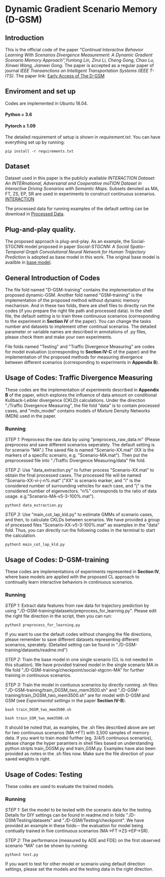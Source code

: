 # Dynamic Gradient Scenario Memory (D-GSM)
## Introduction
This is the official code of the paper *"Continual Interactive Behavior Learning With Scenarios Divergence Measurement: A Dynamic Gradient Scenario Memory Approach",Yunlong Lin, Zirui Li, Cheng Gong, Chao Lu, Xinwei Wang, Jianwei Gong*. The paper is accepted as a regular paper of journal *IEEE Transanctions on Intelligent Transportation Systems (IEEE T-ITS)*. The paper link: [Early Access of The D-GSM](https://ieeexplore.ieee.org/document/10299595)

## Enviroment and set up
Codes are implemented in Ubuntu 18.04. 

#### Python = 3.6
#### Pytorch $\geq$ 1.09

The detailed requirement of setup is shown in *requirement.txt*.
You can have everything set up by running:
```
pip install -r requirements.txt
```

## Dataset
Dataset used in this paper is the publicly available *INTERACTION Dataset: An INTERnational, Adversarial and Cooperative moTION Dataset in Interactive Driving Scenarios with Semantic Maps.* Subsets denoted as MA, FT, ZS, EP, SR are used in experiments to construct continuous scenarios. [INTERACTION](https://interaction-dataset.com/)

The processed data for running examples of the default setting can be download in [Processed Data](https://drive.google.com/file/d/1KVu8kqf9rOQshXAmJV3EGyW5ivyGoYG4/view?usp=share_link).

## Plug-and-play quality.
The proposed approach is plug-and-play. As an example, the Social-STGCNN model proposed in paper *Social-STGCNN: A Social Spatio-Temporal Graph Convolutional Neural Network for Human Trajectory Prediction* is adopted as base model in this work. The original base model is availble in [base model](https://github.com/abduallahmohamed/Social-STGCNN).

## General Introduction of Codes
The file fold named "D-GSM-training" contains the implementation of the proposed dynamic-GSM. Another fold named "GSM-training" is the implementation of the proposed method without dynamic memory mechanism. And in these two folds, there are shell files to directly run the codes (if you prepare the right file path and processed data). In the shell file, the default setting is to train three continuous scenarios (corresponding to the experiment in **Section IV** of the paper). You can change the tasks number and datasets to implement other continual scenarios. The detailed parameter or variable names are described in annotations of .py files, please check them and make your own experiments. 

File folds named "Testing" and "Traffic Divergence Measuring" are codes for model evaluation (corresponding to **Section IV-C** of the paper) and the implementation of the proposed methods for measuring divergence between different scenarios (corresponding to experiments in **Appendix B**).

## Usage of Codes: Traffic Divergence Measuring
These codes are the implementation of experiments described in **Appendix B** of the paper, which explores the influence of data amount on conditional Kullback-Leibler divergence (CKLD) calculations. Under the direction "./Traffic Divergence Measuring", the file fold "data" is to contain processed cases, and "mdn_model" contains models of Mixture Density Networks (MDN) used in the paper.
### Running
*STEP 1:* Preprocess the raw data by using "preprocess_raw_data.m" (Please preprocess and save different scenarios seperately. The default setting is for scenario "MA".) The saved file is named "Scenario-XX.mat" (XX is the markers of a specific scenairo, e.g. "Scenario-MA.mat"). Then put the preprocessed file into "./Traffic Divergence Measuring/data" file fold. 

*STEP 2:* Use "data_extraction.py" to futher process "Scenario-XX.mat" to obtain the final processed cases. The processed file will be named "Scenario-XX-vi-j-n%.mat" ("XX" is scenario marker, and "i" is the considered number of surrounding vehicles for each case, and "j" is the considered number of eigenvectors. "n%" corresponds to the ratio of data usage. e.g."Scenario-MA-v5-3-100%.mat").
```
python3 data_extraction.py
```

*STEP 3:* Use "main_cot_lap_kld.py" to estimate GMMs of scenario cases, and then, to calculate CKLDs between scenarios. We have provided a group of processed files "Scenario-XX-v5-3-100%.mat" as examples in the "data" fold. Thus, you can directly run the following codes in the terminal to start the calculation.
```
python3 main_cot_lap_kld.py
```

## Usage of Codes: D-GSM-training
These codes are implementations of experiments represented in **Section IV**, where base models are applied with the proposed CL approach to continually learn interactive behaviors in continuous scenarios.

### Running
*STEP 1:* Extract data features from raw data for trajectory prediction by using "./D-GSM-training/datasets/preprocess_for_learning.py". Please edit the right file direction in the script, then you can run:
```
python3 preprocess_for_learning.py
```
If you want to use the default codes without changing the file directions, please remember to save different datasets representing different scenarios, sperately. (Detailed setting can be found in "./D-GSM-training/datasets/readme.md")

*STEP 2:* Train the base model in one single scenario (CL is not needed in this situation). We have provided trained model in the single scenario MA in file fold "./D-GSM-training/checkpoint/social-stgcnn-MA" for further training in continuous scenarios.

*STEP 3:* Train the model in contiuous scenarios by directly running .sh files: "./D-GSM-training/train_DGSM_two_mem3500.sh" and "./D-GSM-training/train_DGSM_two_mem3500.sh" are for model with D-GSM and GSM (see *Experimental settings* in the paper **Section IV-B**).

```
bash train_DGSM_two_mem3500.sh
```

```
bash train_GSM_two_mem3500.sh
```
It should be noted that, as examples, the .sh files described above are set for two continuous scenarios (MA->FT) with 3,500 samples of memory data. If you want to train model further (eg. 3/4/5 continuous scenarios), please change the hyper paramters in shell files based on understanding python stripts train_DGSM.py and train_GSM.py. Examples have also been provided as notes in the .sh files now. Make sure the file direction of your saved weights is right.


## Usage of Codes: Testing
These codes are used to evaluate the trained models.

### Running
*STEP 1:* Set the model to be tested with the scenario data for the testing. Details for DIY settings can be found in readme.md in folds "./D-GSM/Testing/datasets" and "./D-GSM/Testing/checkpoint". We have provided an example in these folds-- the evaluation for model being contiually trained in five continuous scenarios (MA->FT->ZS->EP->SR). 

*STEP 2:* The performance (measured by ADE and FDE) on the first observed scenario "MA" can be shown by running:

```
python3 test.py
```
If you want to test for other model or scenario using default direction settings, please set the models and the testing data in the right direction.
